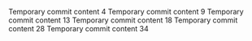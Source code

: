 Temporary commit content 4
Temporary commit content 9
Temporary commit content 13
Temporary commit content 18
Temporary commit content 28
Temporary commit content 34
